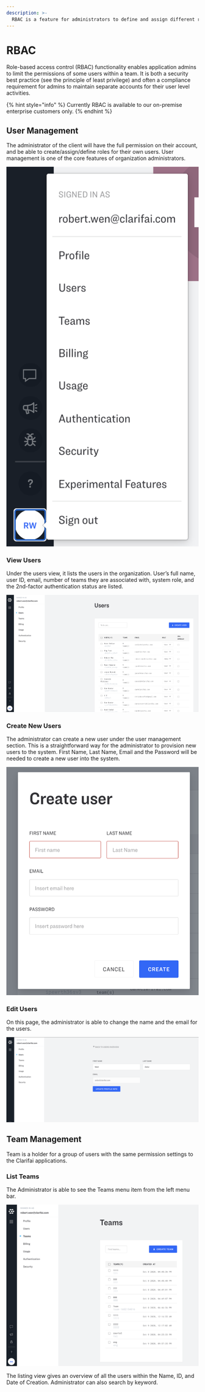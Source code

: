 ```yaml
---
description: >-
  RBAC is a feature for administrators to define and assign different roles to the users in the system.
---
```


# RBAC

Role-based access control (RBAC) functionality enables application admins to limit the permissions of some users within a team. It is both a security best practice (see the principle of least privilege) and often a compliance requirement for admins to maintain separate accounts for their user level activities.

{% hint style="info" %}
Currently RBAC is available to our on-premise enterprise customers only.
{% endhint %}


## User Management

The administrator of the client will have the full permission on their account, and be able to create/assign/define roles for their own users. User management is one of the core features of organization administrators.

![user creation managment](../../.gitbook/assets/userCreationManagment.png)

### View Users

Under the users view, it lists the users in the organization. User’s full name, user ID, email, number of teams they are associated with, system role, and the 2nd-factor authentication status are listed.

![view the users](../../.gitbook/assets/view-the-users.png)

### Create New Users

The administrator can create a new user under the user management section. This is a straightforward way for the administrator to provision new users to the system. First Name, Last Name, Email and the Password will be needed to create a new user into the system.  

![create new users](../../.gitbook/assets/create-new-users.png)

### Edit Users

On this page, the administrator is able to change the name and the email for the users.

![edit users](../../.gitbook/assets/edit-the-users.png)

## Team Management

Team is a holder for a group of users with the same permission settings to the Clarifai applications.

### List Teams

The Administrator is able to see the Teams menu item from the left menu bar.

![list teams](../../.gitbook/assets/list-teams.png)

The listing view gives an overview of all the users within the Name, ID, and Date of Creation. Administrator can also search by keyword.

